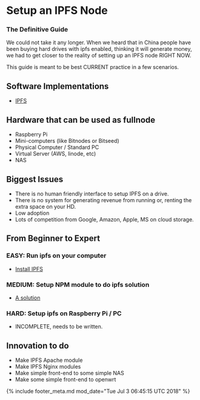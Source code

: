 # Setup an IPFS Node
### The Definitive Guide

We could not take it any longer. When we heard that in China people have been
buying hard drives with ipfs enabled, thinking it will generate money, we had
to get closer to the reality of setting up an IPFS node RIGHT NOW.

This guide is meant to be best CURRENT practice in a few scenarios.

## Software Implementations
- [IPFS](https://ipfs.io)

## Hardware that can be used as fullnode
- Raspberry Pi
- Mini-computers (like Bitnodes or Bitseed)
- Physical Computer / Standard PC
- Virtual Server (AWS, linode, etc)
- NAS

## Biggest Issues

- There is no human friendly interface to setup IPFS on a drive. 
- There is no system for generating revenue from running or, renting the extra space on your HD.
- Low adoption
- Lots of competition from Google, Amazon, Apple, MS on cloud storage.



## From Beginner to Expert

### EASY: Run ipfs on your computer

- [Install IPFS](https://ipfs.io/docs/install)

### MEDIUM: Setup NPM module to do ipfs solution

- [A solution](https://github.com/leanthebean/mtg/blob/master/server/server.js)

### HARD: Setup ipfs on Raspberry Pi / PC

- INCOMPLETE, needs to be written.

## Innovation to do

- Make IPFS Apache module
- Make IPFS Nginx modules
- Make simple front-end to some simple NAS
- Make some simple front-end to openwrt



[//]: <> (@rejon I don't know better way show page modified, so in vim:)
[//]: <> (:r! date -u)
{% include footer_meta.md mod_date="Tue Jul  3 06:45:15 UTC 2018" %}

